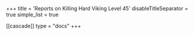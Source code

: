 +++
title = 'Reports on Killing Hard Viking Level 45'
disableTitleSeparator = true
simple_list = true

[[cascade]]
  type = "docs"
+++

